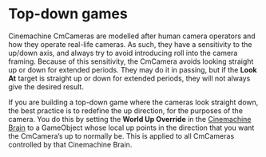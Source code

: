 # Top-down games

Cinemachine CmCameras are modelled after human camera operators and how they operate real-life cameras. As such, they have a sensitivity to the up/down axis, and always try to avoid introducing roll into the camera framing. Because of this sensitivity, the CmCamera avoids looking straight up or down for extended periods. They may do it in passing, but if the __Look At__ target is straight up or down for extended periods, they will not always give the desired result.

If you are building a top-down game where the cameras look straight down, the best practice is to redefine the up direction, for the purposes of the camera.  You do this by setting the __World Up Override__ in the [Cinemachine Brain](CinemachineBrain.md) to a GameObject whose local up points in the direction that you want the CmCamera’s up to normally be. This is applied to all CmCameras controlled by that Cinemachine Brain.

